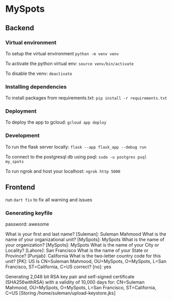 # MySpots

## Backend

### Virtual environment

To setup the virtual environment
`python -m venv venv`

To activate the python virtual env:
`source venv/bin/activate`

To disable the venv:
`deactivate`

### Installing dependencies

To install packages from requirements.txt:
`pip install -r requirements.txt`

### Deployment

To deploy the app to gcloud:
`gcloud app deploy`

### Development

To run the flask server locally:
`flask --app flask_app --debug run`

To connect to the postgresql db using psql:
`sudo -u postgres psql my_spots`

To run ngrok and host your localhost:
`ngrok http 5000`

## Frontend

run `dart fix` to fix all warning and issues

### Generating keyfile

password: awesome

What is your first and last name?
  [Suleman]:  Suleman Mahmood
What is the name of your organizational unit?
  [MySpots]:  MySpots
What is the name of your organization?
  [MySpots]:  MySpots
What is the name of your City or Locality?
  [Lahore]:  San Francisco
What is the name of your State or Province?
  [Punjab]:  California
What is the two-letter country code for this unit?
  [PK]:  US
Is CN=Suleman Mahmood, OU=MySpots, O=MySpots, L=San Francisco, ST=California, C=US correct?
  [no]:  yes

Generating 2,048 bit RSA key pair and self-signed certificate (SHA256withRSA) with a validity of 10,000 days
        for: CN=Suleman Mahmood, OU=MySpots, O=MySpots, L=San Francisco, ST=California, C=US
[Storing /home/suleman/upload-keystore.jks]